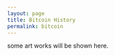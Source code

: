 ```yaml
---
layout: page
title: Bitcoin History
permalink: bitcoin
---
```


some art works will be shown here.
